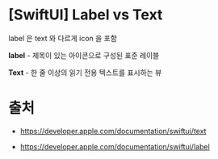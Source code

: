 # [SwiftUI] Label vs Text

label 은 text 와 다르게 icon 을 포함

**label** - 제목이 있는 아이콘으로 구성된 표준 레이블

**Text** - 한 줄 이상의 읽기 전용 텍스트를 표시하는 뷰

# 출처 

- https://developer.apple.com/documentation/swiftui/text

- https://developer.apple.com/documentation/swiftui/label
